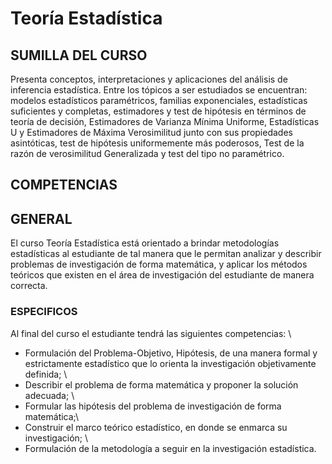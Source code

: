 # Teoría Estadística

## SUMILLA DEL CURSO

Presenta conceptos, interpretaciones y aplicaciones del análisis de inferencia estadística. Entre los tópicos a ser estudiados se encuentran: modelos estadísticos paramétricos, familias exponenciales, estadísticas suficientes y completas, estimadores y test de hipótesis en términos de  teoría de decisión, Estimadores de Varianza Mínima Uniforme, Estadísticas U y Estimadores de Máxima Verosimilitud junto con sus propiedades asintóticas, test de hipótesis uniformemente más poderosos, Test de la razón de verosimilitud Generalizada y test del tipo no paramétrico.


## COMPETENCIAS

## GENERAL

El curso Teoría Estadística está orientado a brindar metodologías estadísticas al estudiante de tal manera que le permitan analizar y describir problemas de investigación de forma matemática, y aplicar los métodos teóricos que existen en el área de investigación del estudiante de manera correcta. 


### ESPECIFICOS

Al final del curso el estudiante tendrá las siguientes competencias:  \\
- Formulación del Problema-Objetivo, Hipótesis, de una manera formal y estrictamente estadístico que lo orienta la investigación objetivamente definida;  \\
- Describir el problema de forma matemática y proponer la solución adecuada; \\
- Formular las hipótesis del problema de investigación de forma matemática;\\
- Construir el marco teórico estadístico, en donde se enmarca su investigación; \\  
- Formulación de la metodología a seguir en la investigación estadística. 
   
